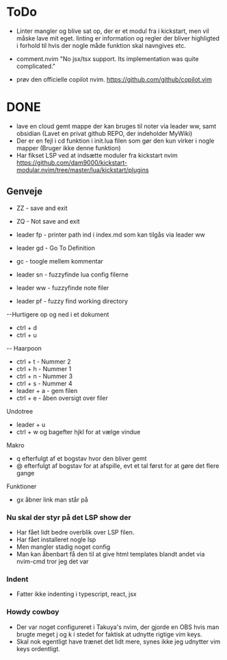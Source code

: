 # ToDo

- Linter mangler og blive sat op, der er et modul fra i kickstart, men vil måske lave mit eget.
  linting er information og regler der bliver highligted i forhold til hvis der nogle måde funktion skal navngives etc.

- comment.nvim "No jsx/tsx support. Its implementation was quite complicated."

- prøv den officielle copilot nvim. https://github.com/github/copilot.vim

# DONE

- lave en cloud gemt mappe der kan bruges til noter via leader ww, samt obsidian
  (Lavet en privat github REPO, der indeholder MyWiki)
- Der er en fejl i <leader>cd funktion i init.lua filen som gør den kun virker i nogle mapper
  (Bruger ikke denne funktion)
- Har fikset LSP ved at indsætte moduler fra kickstart nvim
  https://github.com/dam9000/kickstart-modular.nvim/tree/master/lua/kickstart/plugins

## Genveje

- ZZ - save and exit
- ZQ - Not save and exit

- leader fp - printer path ind i index.md som kan tilgås via leader ww

- leader gd - Go To Definition

- gc - toogle mellem kommentar

- leader sn - fuzzyfinde lua config filerne
- leader ww - fuzzyfinde note filer
- leader pf - fuzzy find working directory

--Hurtigere op og ned i et dokument

- ctrl + d
- ctrl + u

-- Haarpoon

- ctrl + t - Nummer 2
- ctrl + h - Nummer 1
- ctrl + n - Nummer 3
- ctrl + s - Nummer 4
- leader + a - gem filen
- ctrl + e - åben oversigt over filer

Undotree

- leader + u
- ctrl + w og bagefter hjkl for at vælge vindue

Makro

- q efterfulgt af et bogstav hvor den bliver gemt
- @ efterfulgt af bogstav for at afspille, evt et tal først for at gøre det flere gange

Funktioner

- gx åbner link man står på

### Nu skal der styr på det LSP show der

- Har fået lidt bedre overblik over LSP filen.
- Har fået installeret nogle lsp
- Men mangler stadig noget config
- Man kan åbenbart få den til at give html templates blandt andet via nvim-cmd tror jeg det var

### Indent

- Fatter ikke indenting i typescript, react, jsx

### Howdy cowboy

- Der var noget configureret i Takuya's nvim, der gjorde en OBS hvis man brugte meget j og k i stedet for faktisk at udnytte rigtige vim keys.
- Skal nok egentligt have trænet det lidt mere, synes ikke jeg udnytter vim keys ordentligt.
